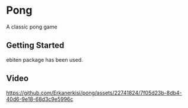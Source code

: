 # Pong

A classic pong game

## Getting Started

ebiten package has been used.

## Video

https://github.com/Erkanerkisi/pong/assets/22741824/7f05d23b-8db4-40d6-9e18-68d3c9e5996c
